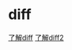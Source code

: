 # diff
[了解diff](http://www.ruanyifeng.com/blog/2012/08/how_to_read_diff.html)
[了解diff2](http://www.cnblogs.com/peida/archive/2012/12/12/2814048.html)